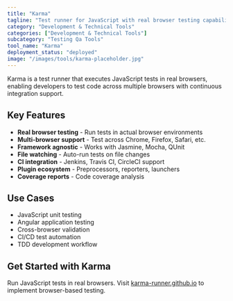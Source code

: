 ```yaml
---
title: "Karma"
tagline: "Test runner for JavaScript with real browser testing capabilities"
category: "Development & Technical Tools"
categories: ["Development & Technical Tools"]
subcategory: "Testing Qa Tools"
tool_name: "Karma"
deployment_status: "deployed"
image: "/images/tools/karma-placeholder.jpg"
---
```

Karma is a test runner that executes JavaScript tests in real browsers, enabling developers to test code across multiple browsers with continuous integration support.

## Key Features

- **Real browser testing** - Run tests in actual browser environments
- **Multi-browser support** - Test across Chrome, Firefox, Safari, etc.
- **Framework agnostic** - Works with Jasmine, Mocha, QUnit
- **File watching** - Auto-run tests on file changes
- **CI integration** - Jenkins, Travis CI, CircleCI support
- **Plugin ecosystem** - Preprocessors, reporters, launchers
- **Coverage reports** - Code coverage analysis

## Use Cases

- JavaScript unit testing
- Angular application testing
- Cross-browser validation
- CI/CD test automation
- TDD development workflow

## Get Started with Karma

Run JavaScript tests in real browsers. Visit [karma-runner.github.io](https://karma-runner.github.io) to implement browser-based testing.